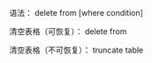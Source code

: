 语法：
delete from <tablename>
[where condition]

清空表格（可恢复）：
delete from <tablename>

清空表格（不可恢复）：
truncate table <tablename>
